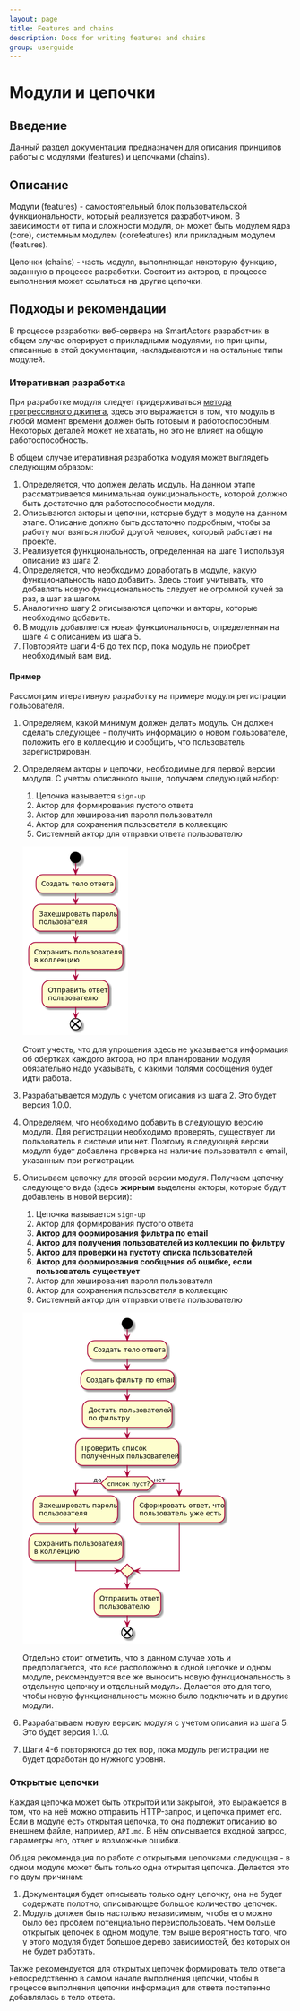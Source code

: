 ```yaml
---
layout: page
title: Features and chains
description: Docs for writing features and chains
group: userguide
---
```


# Модули и цепочки
## Введение
Данный раздел документации предназначен для описания принципов работы с модулями (features) и цепочками (chains).

## Описание
Модули (features) - самостоятельный блок пользовательской функциональности, который реализуется разработчиком. В зависимости от типа и сложности модуля, он может быть модулем ядра (core), системным модулем (corefeatures) или прикладным модулем (features).

Цепочки (chains) - часть модуля, выполняющая некоторую функцию, заданную в процессе разработки. Состоит из акторов, в процессе выполнения может ссылаться на другие цепочки.

## Подходы и рекомендации
В процессе разработки веб-сервера на SmartActors разработчик в общем случае оперирует с прикладными модулями, но принципы, описанные в этой документации, накладываются и на остальные типы модулей.

### Итеративная разработка
При разработке модуля следует придерживаться [метода прогрессивного джипега](https://www.artlebedev.ru/kovodstvo/sections/167/), здесь это выражается в том, что модуль в любой момент времени должен быть готовым и работоспособным. Некоторых деталей может не хватать, но это не влияет на общую работоспособность.

В общем случае итеративная разработка модуля может выглядеть следующим образом:
1. Определяется, что должен делать модуль. На данном этапе рассматривается минимальная функциональность, которой должно быть достаточно для работоспособности модуля.
2. Описываются акторы и цепочки, которые будут в модуле на данном этапе. Описание должно быть достаточно подробным, чтобы за работу мог взяться любой другой человек, который работает на проекте.
3. Реализуется функциональность, определенная на шаге 1 используя описание из шага 2.
4. Определяется, что необходимо доработать в модуле, какую функциональность надо добавить. Здесь стоит учитывать, что добавлять новую функциональность следует не огромной кучей за раз, а шаг за шагом.
5. Аналогично шагу 2 описываются цепочки и акторы, которые необходимо добавить.
6. В модуль добавляется новая функциональность, определенная на шаге 4 с описанием из шага 5.
7. Повторяйте шаги 4-6 до тех пор, пока модуль не приобрет необходимый вам вид.

#### Пример
Рассмотрим итеративную разработку на примере модуля регистрации пользователя.

1. Определяем, какой минимум должен делать модуль. Он должен сделать следующее - получить информацию о новом пользователе, положить его в коллекцию и сообщить, что пользователь зарегистрирован.
2. Определяем акторы и цепочки, необходимые для первой версии модуля. С учетом описанного выше, получаем следующий набор:
    1. Цепочка называется `sign-up`
    2. Актор для формирования пустого ответа
    3. Актор для хеширования пароля пользователя
    4. Актор для сохранения пользователя в коллекцию
    5. Системный актор для отправки ответа пользователю

    ![Chain 1.0.0](sign-up-chain-1.0.0.png "Цепочка версии 1.0.0")

    Стоит учесть, что для упрощения здесь не указывается информация об обертках каждого актора, но при планировании модуля обязательно надо указывать, с какими полями сообщения будет идти работа.
3. Разрабатывается модуль с учетом описания из шага 2. Это будет версия 1.0.0.
4. Определяем, что необходимо добавить в следующую версию модуля. Для регистрации необходимо проверять, существует ли пользователь в системе или нет. Поэтому в следующей версии модуля будет добавлена проверка на наличие пользователя с email, указанным при регистрации.
5. Описываем цепочку для второй версии модуля. Получаем цепочку следующего вида (здесь **жирным** выделены акторы, которые будут добавлены в новой версии):
    1. Цепочка называется `sign-up`
    2. Актор для формирования пустого ответа
    3. **Актор для формирования фильтра по email**
    4. **Актор для получения пользователей из коллекции по фильтру**
    5. **Актор для проверки на пустоту списка пользователей**
    6. **Актор для формирования сообщения об ошибке, если пользователь существует**
    7. Актор для хеширования пароля пользователя
    8. Актор для сохранения пользователя в коллекцию
    9. Системный актор для отправки ответа пользователю

    ![Chain 1.1.0](sign-up-chain-1.1.0.png "Цепочка версии 1.1.0")

    Отдельно стоит отметить, что в данном случае хоть и предполагается, что все расположено в одной цепочке и одном модуле, рекомендуется все же выносить новую функциональность в отдельную цепочку и отдельный модуль. Делается это для того, чтобы новую функциональность можно было подключать и в другие модули.
6. Разрабатываем новую версию модуля с учетом описания из шага 5. Это будет версия 1.1.0.
7. Шаги 4-6 повторяются до тех пор, пока модуль регистрации не будет доработан до нужного уровня.

### Открытые цепочки
Каждая цепочка может быть открытой или закрытой, это выражается в том, что на неё можно отправить HTTP-запрос, и цепочка примет его. Если в модуле есть открытая цепочка, то она подлежит описанию во внешнем файле, например, `API.md`. В нём описывается входной запрос, параметры его, ответ и возможные ошибки.

Общая рекомендация по работе с открытыми цепочками следующая - в одном модуле может быть только одна открытая цепочка. Делается это по двум причинам:
1. Документация будет описывать только одну цепочку, она не будет содержать полотно, описывающее большое количество цепочек.
2. Модуль должен быть настолько независимым, чтобы его можно было без проблем потенциально переиспользовать. Чем больше открытых цепочек в одном модуле, тем выше вероятность того, что у этого модуля будет большое дерево зависимостей, без которых он не будет работать.

Также рекомендуется для открытых цепочек формировать тело ответа непосредственно в самом начале выполнения цепочки, чтобы в процессе выполнения цепочки информация для ответа постепенно добавлялась в тело ответа.
